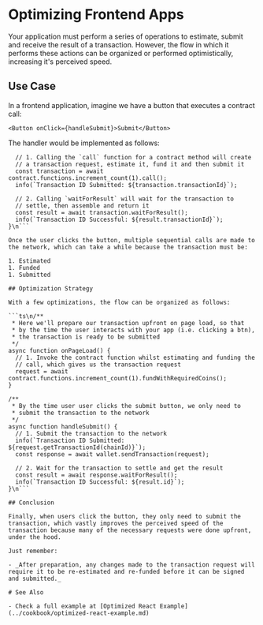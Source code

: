 # Optimizing Frontend Apps

Your application must perform a series of operations to estimate, submit and receive the result of a transaction. However, the flow in which it performs these actions can be organized or performed optimistically, increasing it's perceived speed.

## Use Case

In a frontend application, imagine we have a button that executes a contract call:

```tsx
<Button onClick={handleSubmit}>Submit</Button>
```

The handler would be implemented as follows:

```ts\nasync function handleSubmit() {
  // 1. Calling the `call` function for a contract method will create
  // a transaction request, estimate it, fund it and then submit it
  const transaction = await contract.functions.increment_count(1).call();
  info(`Transaction ID Submitted: ${transaction.transactionId}`);

  // 2. Calling `waitForResult` will wait for the transaction to
  // settle, then assemble and return it
  const result = await transaction.waitForResult();
  info(`Transaction ID Successful: ${result.transactionId}`);
}\n```

Once the user clicks the button, multiple sequential calls are made to the network, which can take a while because the transaction must be:

1. Estimated
1. Funded
1. Submitted

## Optimization Strategy

With a few optimizations, the flow can be organized as follows:

```ts\n/**
 * Here we'll prepare our transaction upfront on page load, so that
 * by the time the user interacts with your app (i.e. clicking a btn),
 * the transaction is ready to be submitted
 */
async function onPageLoad() {
  // 1. Invoke the contract function whilst estimating and funding the
  // call, which gives us the transaction request
  request = await contract.functions.increment_count(1).fundWithRequiredCoins();
}

/**
 * By the time user user clicks the submit button, we only need to
 * submit the transaction to the network
 */
async function handleSubmit() {
  // 1. Submit the transaction to the network
  info(`Transaction ID Submitted: ${request.getTransactionId(chainId)}`);
  const response = await wallet.sendTransaction(request);

  // 2. Wait for the transaction to settle and get the result
  const result = await response.waitForResult();
  info(`Transaction ID Successful: ${result.id}`);
}\n```

## Conclusion

Finally, when users click the button, they only need to submit the transaction, which vastly improves the perceived speed of the transaction because many of the necessary requests were done upfront, under the hood.

Just remember:

- _After preparation, any changes made to the transaction request will require it to be re-estimated and re-funded before it can be signed and submitted._

# See Also

- Check a full example at [Optimized React Example](../cookbook/optimized-react-example.md)
